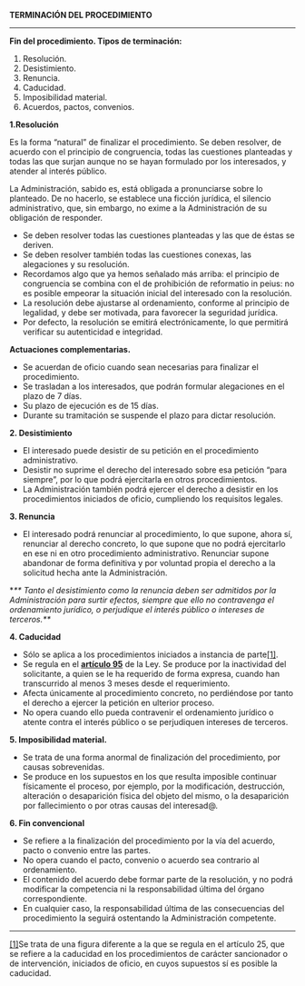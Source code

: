 **TERMINACIÓN DEL PROCEDIMIENTO**

---

**Fin del procedimiento. Tipos de terminación:**

1. Resolución.
2. Desistimiento.
3. Renuncia.
4. Caducidad.
5. Imposibilidad material.
6. Acuerdos, pactos, convenios.

**1.Resolución**

Es la forma “natural” de finalizar el procedimiento. Se deben resolver, de acuerdo con el principio de congruencia, todas las cuestiones planteadas y todas las que surjan aunque no se hayan formulado por los interesados, y atender al interés público.

La Administración, sabido es, está obligada a pronunciarse sobre lo planteado. De no hacerlo, se establece una ficción jurídica, el silencio administrativo, que, sin embargo, no exime a la Administración de su obligación de responder.

* Se deben resolver todas las cuestiones planteadas y las que de éstas se deriven.
* Se deben resolver también todas las cuestiones conexas, las alegaciones y su resolución.
* Recordamos algo que ya hemos señalado más arriba: el principio de congruencia se combina con el de prohibición de reformatio in peius: no es posible empeorar la situación inicial del interesado con la resolución.
* La resolución debe ajustarse al ordenamiento, conforme al principio de legalidad, y debe ser motivada, para favorecer la seguridad jurídica.
* Por defecto, la resolución se emitirá electrónicamente, lo que permitirá verificar su autenticidad e integridad.

**Actuaciones complementarias.**

* Se acuerdan de oficio cuando sean necesarias para finalizar el procedimiento.
* Se trasladan a los interesados, que podrán formular alegaciones en el plazo de 7 días.
* Su plazo de ejecución es de 15 días.
* Durante su tramitación se suspende el plazo para dictar resolución.

**2. Desistimiento**

* El interesado puede desistir de su petición en el procedimiento administrativo.
* Desistir no suprime el derecho del interesado sobre esa petición “para siempre”, por lo que podrá ejercitarla en otros procedimientos.
* La Administración también podrá ejercer el derecho a desistir en los procedimientos iniciados de oficio, cumpliendo los requisitos legales.

**3. Renuncia**

* El interesado podrá renunciar al procedimiento, lo que supone, ahora sí, renunciar al derecho concreto, lo que supone que no podrá ejercitarlo en ese ni en otro procedimiento administrativo. Renunciar supone abandonar de forma definitiva y por voluntad propia el derecho a la solicitud hecha ante la Administración.

\*_** Tanto el desistimiento como la renuncia deben ser admitidos por la Administración para surtir efectos, siempre que ello no contravenga el ordenamiento jurídico, o perjudique el interés público o intereses de terceros.**_

**4. Caducidad**

* Sólo se aplica a los procedimientos iniciados a instancia de parte[\[1\]](#_ftn1).
* Se regula en el [**artículo 95**](https://www.boe.es/buscar/act.php?id=BOE-A-2015-10565&tn=1&p=20151002#a95) de la Ley. Se produce por la inactividad del solicitante, a quien se le ha requerido de forma expresa, cuando han transcurrido al menos 3 meses desde el requerimiento.
* Afecta únicamente al procedimiento concreto, no perdiéndose por tanto el derecho a ejercer la petición en ulterior proceso.
* No opera cuando ello pueda contravenir el ordenamiento jurídico o atente contra el interés público o se perjudiquen intereses de terceros.

**5. Imposibilidad material.**

* Se trata de una forma anormal de finalización del procedimiento, por causas sobrevenidas.
* Se produce en los supuestos en los que resulta imposible continuar físicamente el proceso, por ejemplo, por la modificación, destrucción, alteración o desaparición física del objeto del mismo, o la desaparición por fallecimiento o por otras causas del interesad@.

**6. Fin convencional**

* Se refiere a la finalización del procedimiento por la vía del acuerdo, pacto o convenio entre las partes.
* No opera cuando el pacto, convenio o acuerdo sea contrario al ordenamiento.
* El contenido del acuerdo debe formar parte de la resolución, y no podrá modificar la competencia ni la responsabilidad última del órgano correspondiente.
* En cualquier caso, la responsabilidad última de las consecuencias del procedimiento la seguirá ostentando la Administración competente.

---

[\[1\]](#_ftnref1)Se trata de una figura diferente a la que se regula en el artículo 25, que se refiere a la caducidad en los procedimientos de carácter sancionador o de intervención, iniciados de oficio, en cuyos supuestos sí es posible la caducidad.

